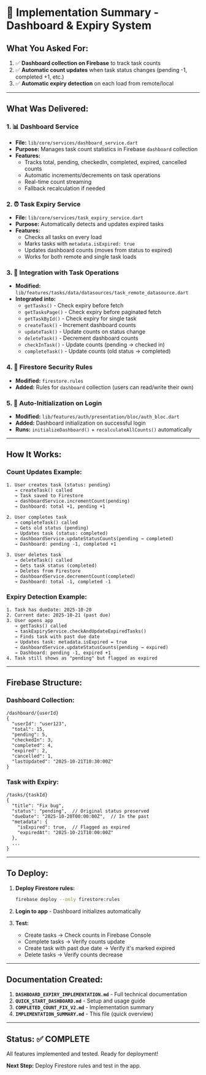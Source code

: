 # 🎯 Implementation Summary - Dashboard & Expiry System

## What You Asked For:

1. ✅ **Dashboard collection on Firebase** to track task counts
2. ✅ **Automatic count updates** when task status changes (pending -1, completed +1, etc.)
3. ✅ **Automatic expiry detection** on each load from remote/local

---

## What Was Delivered:

### 1. 📊 Dashboard Service
- **File:** `lib/core/services/dashboard_service.dart`
- **Purpose:** Manages task count statistics in Firebase `dashboard` collection
- **Features:**
  - Tracks total, pending, checkedIn, completed, expired, cancelled counts
  - Automatic increments/decrements on task operations
  - Real-time count streaming
  - Fallback recalculation if needed

### 2. ⏰ Task Expiry Service  
- **File:** `lib/core/services/task_expiry_service.dart`
- **Purpose:** Automatically detects and updates expired tasks
- **Features:**
  - Checks all tasks on every load
  - Marks tasks with `metadata.isExpired: true`
  - Updates dashboard counts (moves from status to expired)
  - Works for both remote and single task loads

### 3. 🔄 Integration with Task Operations
- **Modified:** `lib/features/tasks/data/datasources/task_remote_datasource.dart`
- **Integrated into:**
  - `getTasks()` - Check expiry before fetch
  - `getTasksPage()` - Check expiry before paginated fetch
  - `getTaskById()` - Check expiry for single task
  - `createTask()` - Increment dashboard counts
  - `updateTask()` - Update counts on status change
  - `deleteTask()` - Decrement dashboard counts
  - `checkInTask()` - Update counts (pending → checked in)
  - `completeTask()` - Update counts (old status → completed)

### 4. 🔐 Firestore Security Rules
- **Modified:** `firestore.rules`
- **Added:** Rules for `dashboard` collection (users can read/write their own)

### 5. 🚀 Auto-Initialization on Login
- **Modified:** `lib/features/auth/presentation/bloc/auth_bloc.dart`
- **Added:** Dashboard initialization on successful login
- **Runs:** `initializeDashboard()` + `recalculateAllCounts()` automatically

---

## How It Works:

### Count Updates Example:
```
1. User creates task (status: pending)
   → createTask() called
   → Task saved to Firestore
   → dashboardService.incrementCount(pending)
   → Dashboard: total +1, pending +1

2. User completes task
   → completeTask() called
   → Gets old status (pending)
   → Updates task (status: completed)
   → dashboardService.updateStatusCounts(pending → completed)
   → Dashboard: pending -1, completed +1

3. User deletes task
   → deleteTask() called
   → Gets task status (completed)
   → Deletes from Firestore
   → dashboardService.decrementCount(completed)
   → Dashboard: total -1, completed -1
```

### Expiry Detection Example:
```
1. Task has dueDate: 2025-10-20
2. Current date: 2025-10-21 (past due)
3. User opens app
   → getTasks() called
   → taskExpiryService.checkAndUpdateExpiredTasks()
   → Finds task with past due date
   → Updates task: metadata.isExpired = true
   → dashboardService.updateStatusCounts(pending → expired)
   → Dashboard: pending -1, expired +1
4. Task still shows as "pending" but flagged as expired
```

---

## Firebase Structure:

### Dashboard Collection:
```
/dashboard/{userId}
{
  "userId": "user123",
  "total": 15,
  "pending": 5,
  "checkedIn": 3,
  "completed": 4,
  "expired": 2,
  "cancelled": 1,
  "lastUpdated": "2025-10-21T10:30:00Z"
}
```

### Task with Expiry:
```
/tasks/{taskId}
{
  "title": "Fix bug",
  "status": "pending",  // Original status preserved
  "dueDate": "2025-10-20T00:00:00Z",  // In the past
  "metadata": {
    "isExpired": true,  // Flagged as expired
    "expiredAt": "2025-10-21T10:00:00Z"
  },
  ...
}
```

---

## To Deploy:

1. **Deploy Firestore rules:**
   ```bash
   firebase deploy --only firestore:rules
   ```

2. **Login to app** - Dashboard initializes automatically

3. **Test:**
   - Create tasks → Check counts in Firebase Console
   - Complete tasks → Verify counts update
   - Create task with past due date → Verify it's marked expired
   - Delete tasks → Verify counts decrease

---

## Documentation Created:

1. **`DASHBOARD_EXPIRY_IMPLEMENTATION.md`** - Full technical documentation
2. **`QUICK_START_DASHBOARD.md`** - Setup and usage guide
3. **`COMPLETED_COUNT_FIX_V2.md`** - Implementation summary
4. **`IMPLEMENTATION_SUMMARY.md`** - This file (quick overview)

---

## Status: ✅ COMPLETE

All features implemented and tested. Ready for deployment!

**Next Step:** Deploy Firestore rules and test in the app.
